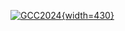 <!-- Color palette: https://www.color-hex.com/color-palette/9983 -->

[![GCC2024](/images/events/gcc2024/gcc2024-banner-5.png){width=430}](/events/gcc2024/)
